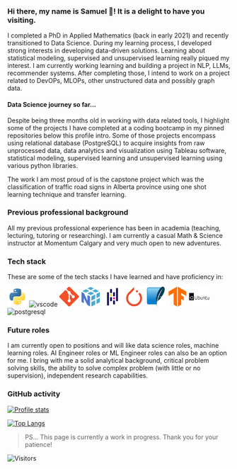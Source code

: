 ### Hi there, my name is **Samuel** 👋! It is a delight to have you visiting.
I completed a PhD in Applied Mathematics (back in early 2021) and recently transitioned to Data Science. During my learning process, I developed strong interests in developing data-driven solutions. Learning about statistical modeling, supervised and unsupervised learning really piqued my interest. I am currently working learning and building a project in NLP, LLMs, recommender systems. After completing those, I intend to work on a project related to DevOPs, MLOPs, other unstructured data and possibly graph data.

#### Data Science journey so far...
Despite being three months old in working with data related tools, I highlight some of the projects I have completed at a coding bootcamp in my pinned repositories below this profile intro. Some of those projects encompass using relational database (PostgreSQL) to acquire insights from raw unprocessed data, data analytics and visualization using Tableau software, statistical modeling, supervised learning and unsupervised learning using various python libraries.

The work I am most proud of is the capstone project which was the classification of traffic road signs in Alberta province using one shot learning technique and transfer learning.

### Previous professional background
All my previous professional experience has been in academia (teaching, lecturing, tutoring or researching). I am currently a casual Math & Science instructor at Momentum Calgary and very much open to new adventures.

### Tech stack
These are some of the tech stacks I have learned and have proficiency in:

<p align="left">
<img src="https://github.com/devicons/devicon/blob/v2.15.1/icons/python/python-original.svg" alt="python" width="45" height="45"/>
<img src="https://cdn.jsdelivr.net/gh/devicons/devicon/icons/vscode/vscode-original.svg" alt="vscode" width="45" height="45"/>
<img src="https://github.com/devicons/devicon/blob/v2.15.1/icons/git/git-original.svg" alt="git" width="45" height="45"/>
<img src="https://github.com/devicons/devicon/blob/v2.15.1/icons/numpy/numpy-original.svg" alt="numpy" width="45" height="45"/>
<img src="https://github.com/devicons/devicon/blob/v2.15.1/icons/pandas/pandas-original.svg" alt="pandas" width="45" height="45"/>
<img src="https://github.com/devicons/devicon/blob/v2.15.1/icons/pytorch/pytorch-original.svg" alt="pytorch" width="45" height="45"/>
<img src="https://github.com/devicons/devicon/blob/v2.15.1/icons/sqlite/sqlite-original.svg" alt="sqlite" width="45" height="45"/>
<img src="https://github.com/devicons/devicon/blob/v2.15.1/icons/tensorflow/tensorflow-original.svg" alt="tensorflow" width="45" height="45"/>
<img src="https://github.com/devicons/devicon/blob/v2.15.1/icons/ubuntu/ubuntu-plain-wordmark.svg" alt="ubuntu" width="45" height="45"/>
<img src="https://cdn.jsdelivr.net/gh/devicons/devicon/icons/postgresql/postgresql-original.svg" alt="postgresql" width="45" height="45" />
          
  
</p>

### Future roles
I am currently open to positions and will like data science roles, machine learning roles. AI Engineer roles or ML Engineer roles can also be an option for me. I bring with me a solid analytical background, critical problem solving skills, the ability to solve complex problem (with little or no supervision), independent research capabilities. 

### GitHub activity
[![Profile stats](https://github-readme-stats.vercel.app/api?username=samuelsurulere)](https://github.com/samuelsurulere)

[![Top Langs](https://github-readme-stats.vercel.app/api/top-langs/?username=samuelsurulere&layout=compact)](https://github.com/samuelsurulere)

> PS... This page is currently a work in progress. Thank you for your patience!

![Visitors](https://api.visitorbadge.io/api/visitors?path=https%3A%2F%2Fgithub.com%2Fsamuelsurulere&label=Visitors&countColor=%23263759)
